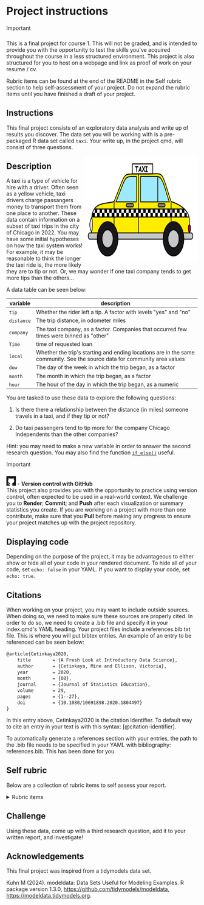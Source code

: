 # Project instructions


> [!IMPORTANT]
>
> ### 
>
> This is a final project for course 1. This will not be graded, and is
> intended to provide you with the opportunity to test the skills you’ve
> acquired throughout the course in a less structured environment.
> This project is also structured for you to host on a webpage and link as proof of work on your resume / cv. 
>
> Rubric items can be found at the end of the README in the Self rubric section to help self-assessment of your project. Do not expand the rubric items until you have finished a draft of your project. 


## Instructions

This final project consists of an exploratory data analysis and write up
of results you discover. The data set you will be working with is a pre-packaged R data set
called `taxi`. Your write up, in the project qmd, will consist of three questions.

<img align="right" src="images/taxi.png" width="300" height="280" />

## Description 

A taxi is a type of vehicle for hire with a driver. Often seen as a yellow vehicle, taxi drivers charge passangers money to transport them from one place to another. These data contain information on a subset of taxi trips in the city of Chicago in 2022. You may have some initial hypotheses on how the taxi system works! For example, it may be reasonable to think the longer the taxi ride is, the more likely they are to tip or not. Or, we may wonder if one taxi company tends to get more tips than the others...

A data table can be seen below:

| variable    | description                                                             |
|-------------|-------------------------------------------------------------------------|
| `tip`    | Whether the rider left a tip. A factor with levels "yes" and "no"|
| `distance`    | The trip distance, in odometer miles|
| `company` | The taxi company, as a factor. Companies that occurred few times were binned as "other" |
| `Time`  | time of requested loan                                     |
| `local`    | Whether the trip's starting and ending locations are in the same community. See the source data for community area values|
| `dow`    | The day of the week in which the trip began, as a factor|
| `month`    | The month in which the trip began, as a factor                                               |
| `hour`    | The hour of the day in which the trip began, as a numeric|

You are tasked to use these data to explore the following questions: 

1) Is there there a relationship between the distance (in miles) someone travels in a taxi, and if they tip or not? 

2) Do taxi passengers tend to tip more for the company Chicago Independents than the other companies?


Hint: you may need to make a new variable in order to answer the second
research question. You may also find the function
[`if_else()`](https://dplyr.tidyverse.org/reference/if_else.html)
useful.

> [!IMPORTANT]
>
> ### 
>
> <img src="images/github.png" data-fig-align="left" width="25"
> height="25" /> - **Version control with GitHub** <br> This project
> also provides you with the opportunity to practice using version
> control, often expected to be used in a real-world context. We
> challenge you to **Render**; **Commit**; and **Push** after each
> visualization or summary statistics you create. If you are working on
> a project with more than one contribute, make sure that you **Pull**
> before making any progress to ensure your project matches up with the
> project repository.

## Displaying code

Depending on the purpose of the project, it may be advantageous to either show or hide all of your code in your rendered document. To hide all of your code, set `echo: false` in your YAML. If you want to display your code, set `echo: true`.   
 
 
## Citations 

When working on your project, you may want to include outside sources. When doing so, we need to make sure these sources are properly cited. In order to do so, we need to create a .bib file and specify it in your index.qmd's YAML heading. Your project files include a references.bib txt file. This is where you will put bibtex entries. An example of an entry to be referenced can be seen below: 

```
@article{Cetinkaya2020,
	title        = {A Fresh Look at Introductory Data Science},
	author       = {Cetinkaya, Mine and Ellison, Victoria},
	year         = 2020,
	month        = {08},
	journal      = {Journal of Statistics Education},
	volume       = 29,
	pages        = {1--27},
	doi          = {10.1080/10691898.2020.1804497}
}
```
In this entry above, Cetinkaya2020 is the citation identifier. To default way to cite an entry in your text is with this syntax: [@citation-identifier].

To automatically generate a references section with your entries, the path to the .bib file needs to be specified in your YAML with bibliography: references.bib. This has been done for you. 

## Self rubric

Below are a collection of rubric items to self assess your report.


<details>
  <summary>Rubric items</summary>
 - Report should include 1-2 visualizations with accompanying summary
   statistics per research question.

 - All visualizations should be appropriately labeled, including having
   a title and customized axes.

 - Only plots and summary statistics that are relevant to the research
   question(s) should be created.

 - Should come to the conclusion that there is a relationship between longer
   taxi rides and those who tip (~ 2 miles difference between tip and no tip).

 - Should come to the conclusion that, regardless if the taxi ride is on a weekday or weekend, passangers who tip tend to be riding for a longer distance.
   taxi rides and those who tip (~ 2 miles difference between tip and no tip).

 - Should come to the conclusion that there is some to little evidence of a relationship between those who tip for Chicago Independents (94.8% of the time) and the rest of the companies (91.8%).

</details>

## Challenge

Using these data, come up with a third research question, add it to your written report, and investigate!

## Acknowledgements

This final project was inspired from a tidymodels data set. 

Kuhn M (2024). modeldata: Data Sets Useful for Modeling Examples. R package version 1.3.0, https://github.com/tidymodels/modeldata, https://modeldata.tidymodels.org.
